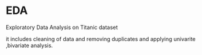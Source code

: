 # EDA
Exploratory Data Analysis on Titanic dataset

it includes cleaning of data and removing duplicates and applying univarite ,bivariate analysis.
